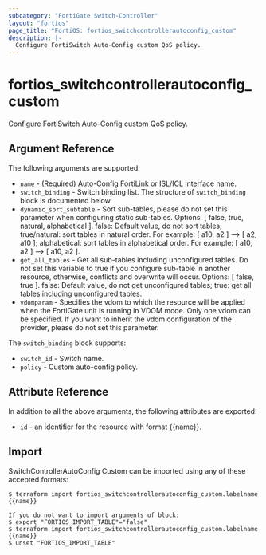 ```yaml
---
subcategory: "FortiGate Switch-Controller"
layout: "fortios"
page_title: "FortiOS: fortios_switchcontrollerautoconfig_custom"
description: |-
  Configure FortiSwitch Auto-Config custom QoS policy.
---
```


# fortios_switchcontrollerautoconfig_custom
Configure FortiSwitch Auto-Config custom QoS policy.

## Argument Reference

The following arguments are supported:

* `name` - (Required) Auto-Config FortiLink or ISL/ICL interface name.
* `switch_binding` - Switch binding list. The structure of `switch_binding` block is documented below.
* `dynamic_sort_subtable` - Sort sub-tables, please do not set this parameter when configuring static sub-tables. Options: [ false, true, natural, alphabetical ]. false: Default value, do not sort tables; true/natural: sort tables in natural order. For example: [ a10, a2 ] --> [ a2, a10 ]; alphabetical: sort tables in alphabetical order. For example: [ a10, a2 ] --> [ a10, a2 ].
* `get_all_tables` - Get all sub-tables including unconfigured tables. Do not set this variable to true if you configure sub-table in another resource, otherwise, conflicts and overwrite will occur. Options: [ false, true ]. false: Default value, do not get unconfigured tables; true: get all tables including unconfigured tables. 
* `vdomparam` - Specifies the vdom to which the resource will be applied when the FortiGate unit is running in VDOM mode. Only one vdom can be specified. If you want to inherit the vdom configuration of the provider, please do not set this parameter.

The `switch_binding` block supports:

* `switch_id` - Switch name.
* `policy` - Custom auto-config policy.


## Attribute Reference

In addition to all the above arguments, the following attributes are exported:
* `id` - an identifier for the resource with format {{name}}.

## Import

SwitchControllerAutoConfig Custom can be imported using any of these accepted formats:
```
$ terraform import fortios_switchcontrollerautoconfig_custom.labelname {{name}}

If you do not want to import arguments of block:
$ export "FORTIOS_IMPORT_TABLE"="false"
$ terraform import fortios_switchcontrollerautoconfig_custom.labelname {{name}}
$ unset "FORTIOS_IMPORT_TABLE"
```
